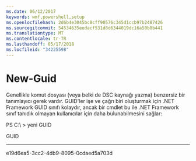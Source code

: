 ```yaml
---
ms.date: 06/12/2017
keywords: wmf,powershell,setup
ms.openlocfilehash: 2d6b4e3045bc8cff90576c345d1ccb97b2487426
ms.sourcegitcommit: 54534635eedacf531d8d6344019dc16a50b8b441
ms.translationtype: MT
ms.contentlocale: tr-TR
ms.lasthandoff: 05/17/2018
ms.locfileid: "34225598"
---
```

# <a name="new-guid"></a>New-Guid
Genellikle komut dosyası (veya belki de DSC kaynağı yazma) benzersiz bir tanımlayıcı gerek vardır. GUID'ler işe ve çağrı biri oluşturmak için .NET Framework GUID sınıfı kolaydır, ancak bir cmdlet bu ile .NET Framework sınıf tanıdık olmayan kullanıcılar için daha bulunabilmesini sağlar:

PS C:\\ &gt; yeni GUID

GUID

----

e19d6ea5-3cc2-4db9-8095-0cdaed5a703d
